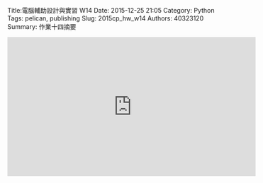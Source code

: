 Title:電腦輔助設計與實習  W14
Date: 2015-12-25 21:05
Category: Python
Tags: pelican, publishing
Slug: 2015cp_hw_w14
Authors: 40323120
Summary: 作業十四摘要



<iframe width="560" height="315" src="https://www.youtube.com/embed/obTINtSR6S0" frameborder="0" allowfullscreen></iframe>












